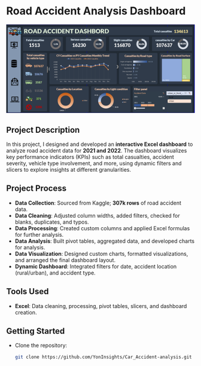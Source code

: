 # Road Accident Analysis Dashboard

![Road Accident Dashboard](https://github.com/YonInsights/Car_Accident-analysis/blob/main/Accident%20analysis.png)

## Project Description
In this project, I designed and developed an **interactive Excel dashboard** to analyze road accident data for **2021 and 2022**. The dashboard visualizes key performance indicators (KPIs) such as total casualties, accident severity, vehicle type involvement, and more, using dynamic filters and slicers to explore insights at different granularities.

## Project Process
- **Data Collection**: Sourced from Kaggle; **307k rows** of road accident data.
- **Data Cleaning**: Adjusted column widths, added filters, checked for blanks, duplicates, and typos.
- **Data Processing**: Created custom columns and applied Excel formulas for further analysis.
- **Data Analysis**: Built pivot tables, aggregated data, and developed charts for analysis.
- **Data Visualization**: Designed custom charts, formatted visualizations, and arranged the final dashboard layout.
- **Dynamic Dashboard**: Integrated filters for date, accident location (rural/urban), and accident type.

## Tools Used
- **Excel**: Data cleaning, processing, pivot tables, slicers, and dashboard creation.

## Getting Started
- Clone the repository:  
   ```bash
   git clone https://github.com/YonInsights/Car_Accident-analysis.git

